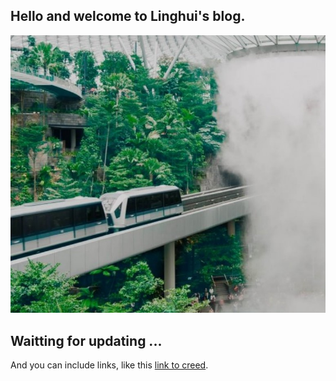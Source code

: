 ## Hello and welcome to Linghui's blog.

![chatting](images/capture_20191229122301725.bmp)

## Waitting for updating ...

And you can include links, like this [link to creed](http://m.1juzi.com/new/40167.html).
